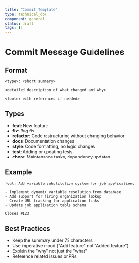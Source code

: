 ```yaml
---
title: "Commit Template"
type: technical_doc
component: general
status: draft
tags: []
---
```


# Commit Message Guidelines

## Format
```
<type>: <short summary>

<detailed description of what changed and why>

<footer with references if needed>
```

## Types
- **feat**: New feature
- **fix**: Bug fix
- **refactor**: Code restructuring without changing behavior
- **docs**: Documentation changes
- **style**: Code formatting, no logic changes
- **test**: Adding or updating tests
- **chore**: Maintenance tasks, dependency updates

## Example
```
feat: Add variable substitution system for job applications

- Implement dynamic variable resolution from database
- Add support for hiring organization lookup
- Create URL tracking for application links
- Update job application table schema

Closes #123
```

## Best Practices
- Keep the summary under 72 characters
- Use imperative mood ("Add feature" not "Added feature")
- Explain the "why" not just the "what"
- Reference related issues or PRs
